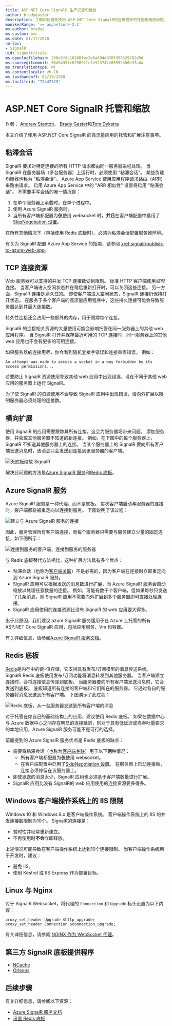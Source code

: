 ```yaml
---
title: ASP.NET Core SignalR 生产托管和缩放
author: bradygaster
description: 了解如何避免使用 ASP.NET Core SignalR的应用程序的性能和缩放问题。
monikerRange: '>= aspnetcore-2.1'
ms.author: bradyg
ms.custom: mvc
ms.date: 01/17/2020
no-loc:
- SignalR
uid: signalr/scale
ms.openlocfilehash: 260e2f0c16288fec2e0a694d070f357529782d8d
ms.sourcegitcommit: 6645435fc8f5092fc7e923742e85592b56e37ada
ms.translationtype: MT
ms.contentlocale: zh-CN
ms.lasthandoff: 02/19/2020
ms.locfileid: "77447329"
---
```

# <a name="aspnet-core-signalr-hosting-and-scaling"></a>ASP.NET Core SignalR 托管和缩放

作者： [Andrew Stanton](https://twitter.com/anurse)、 [Brady Gaster](https://twitter.com/bradygaster)和[Tom Dykstra](https://github.com/tdykstra)

本文介绍了使用 ASP.NET Core SignalR 的高流量应用的托管和扩展注意事项。

## <a name="sticky-sessions"></a>粘滞会话

SignalR 要求对特定连接的所有 HTTP 请求都由同一服务器进程处理。 当 SignalR 在服务器场（多台服务器）上运行时，必须使用 "粘滞会话"。 某些负载均衡器也称为 "粘滞会话"。 Azure App Service 使用[应用程序请求路由](https://docs.microsoft.com/iis/extensions/planning-for-arr/application-request-routing-version-2-overview)（ARR）来路由请求。 启用 Azure App Service 中的 "ARR 相似性" 设置将启用 "粘滞会话"。 不需要手写会话的唯一情况是：

1. 在单个服务器上承载时，在单个进程中。
1. 使用 Azure SignalR 服务时。
1. 当所有客户端都配置为**仅**使用 websocket 时，**并且**在客户端配置中启用了[SkipNegotiation 设置](xref:signalr/configuration#configure-additional-options)。

在所有其他情况下（包括使用 Redis 底板时），必须为粘滞会话配置服务器环境。

有关为 SignalR 配置 Azure App Service 的指南，请参阅 <xref:signalr/publish-to-azure-web-app>。

## <a name="tcp-connection-resources"></a>TCP 连接资源

Web 服务器可以支持的并发 TCP 连接数受到限制。 标准 HTTP 客户端使用*临时*连接。 当客户端进入空闲状态并在稍后重新打开时，可以关闭这些连接。 另一方面，SignalR 连接是*永久性*的。 即使客户端进入空闲状态，SignalR 连接仍保持打开状态。 在服务于多个客户端的高流量应用程序中，这些持久连接可能会导致服务器达到其最大连接数。

持久性连接还会占用一些额外的内存，用于跟踪每个连接。

SignalR 的连接相关资源的大量使用可能会影响托管在同一服务器上的其他 web 应用程序。 当 SignalR 打开并保存最近可用的 TCP 连接时，同一服务器上的其他 web 应用也不会有更多的可用连接。

如果服务器的连接用尽，你会看到随机套接字错误和连接重置错误。 例如：

```
An attempt was made to access a socket in a way forbidden by its access permissions...
```

若要防止 SignalR 资源使用导致其他 web 应用中出现错误，请在不同于其他 web 应用的服务器上运行 SignalR。

为了使 SignalR 的资源使用不会导致 SignalR 应用中出现错误，请向外扩展以限制服务器必须处理的连接数。

## <a name="scale-out"></a>横向扩展

使用 SignalR 的应用需要跟踪其所有连接，这会为服务器场带来问题。 添加服务器，并获取其他服务器不知道的新连接。 例如，在下图中的每个服务器上，SignalR 不知道其他服务器上的连接。 当某个服务器上的 SignalR 要向所有客户端发送消息时，该消息只会发送到连接到该服务器的客户端。

![无底板缩放 SignalR](scale/_static/scale-no-backplane.png)

解决此问题的方法是[Azure SignalR 服务](#azure-signalr-service)和[Redis 底板](#redis-backplane)。

## <a name="azure-signalr-service"></a>Azure SignalR 服务

Azure SignalR 服务是一种代理，而不是底板。 每次客户端启动与服务器的连接时，客户端都将被重定向以连接到服务。 下图说明了该过程：

![建立与 Azure SignalR 服务的连接](scale/_static/azure-signalr-service-one-connection.png)

因此，服务管理所有客户端连接，而每个服务器只需要与服务建立少量的固定连接，如下图所示：

![连接到服务的客户端，连接到服务的服务器](scale/_static/azure-signalr-service-multiple-connections.png)

与 Redis 底板替代方法相比，这种扩展方法具有多个优点：

* 粘滞会话（也称为[客户端关联](/iis/extensions/configuring-application-request-routing-arr/http-load-balancing-using-application-request-routing#step-3---configure-client-affinity)）不是必需的，因为客户端在连接时立即重定向到 Azure SignalR 服务。
* SignalR 应用可以根据发送的消息数进行扩展，而 Azure SignalR 服务会自动缩放以处理任意数量的连接。 例如，可能有数千个客户端，但如果每秒只发送了几条消息，则 SignalR 应用不需要向外扩展到多个服务器即可直接处理连接。
* SignalR 应用使用的连接资源比没有 SignalR 的 web 应用要大得多。

出于此原因，我们建议 azure SignalR 服务适用于在 Azure 上托管的所有 ASP.NET Core SignalR 应用，包括应用服务、Vm 和容器。

有关详细信息，请参阅[Azure SignalR 服务文档](/azure/azure-signalr/signalr-overview)。

## <a name="redis-backplane"></a>Redis 底板

[Redis](https://redis.io/)是内存中的键-值存储，它支持具有发布/订阅模型的消息传送系统。 SignalR Redis 底板使用发布/订阅功能将消息转发到其他服务器。 当客户端建立连接时，会将连接信息传递到底板。 当服务器要向所有客户端发送消息时，它会发送到底板。 底板知道所有连接的客户端和它们所在的服务器。 它通过各自的服务器将消息发送到所有客户端。 下图演示了此过程：

![Redis 底板，从一台服务器发送到所有客户端的消息](scale/_static/redis-backplane.png)

对于托管在你自己的基础结构上的应用，建议使用 Redis 底板。 如果在数据中心与 Azure 数据中心之间存在明显的连接延迟，则对于具有低延迟或高吞吐量要求的本地应用，Azure SignalR 服务可能不是可行的选择。

前面提到的 Azure SignalR 服务优点是 Redis 底板的缺点：

* 需要将粘滞会话（也称为[客户端关联](/iis/extensions/configuring-application-request-routing-arr/http-load-balancing-using-application-request-routing#step-3---configure-client-affinity)）用于以下**两**种情况：
  * 所有客户端都配置为**仅**使用 websocket。
  * 在客户端配置中启用了[SkipNegotiation 设置](xref:signalr/configuration#configure-additional-options)。 
   在服务器上启动连接后，连接必须停留在该服务器上。
* 即使发送的消息太少，SignalR 应用也必须基于客户端数量进行扩展。
* SignalR 应用比没有 SignalR的 web 应用使用的连接资源要多得多。

## <a name="iis-limitations-on-windows-client-os"></a>Windows 客户端操作系统上的 IIS 限制

Windows 10 和 Windows 8.x 是客户端操作系统。 客户端操作系统上的 IIS 的并发连接数限制为10个。 SignalR的连接是：

* 暂时性并经常重新建立。
* 不再使用时**不会**立即释放。

上述情况可能导致在客户端操作系统上达到10个连接限制。 当客户端操作系统用于开发时，建议：

* 避免 IIS。
* 使用 Kestrel 或 IIS Express 作为部署目标。

## <a name="linux-with-nginx"></a>Linux 与 Nginx

对于 SignalR Websocket，将代理的 `Connection` 和 `Upgrade` 标头设置为以下内容：

```nginx
proxy_set_header Upgrade $http_upgrade;
proxy_set_header Connection $connection_upgrade;
```

有关详细信息，请参阅 [NGINX 作为 WebSocket 代理](https://www.nginx.com/blog/websocket-nginx/)。

## <a name="third-party-opno-locsignalr-backplane-providers"></a>第三方 SignalR 底板提供程序

* [NCache](https://www.alachisoft.com/ncache/asp-net-core-signalr.html)
* [Orleans](https://github.com/OrleansContrib/SignalR.Orleans)

## <a name="next-steps"></a>后续步骤

有关详细信息，请参阅以下资源：

* [Azure SignalR 服务文档](/azure/azure-signalr/signalr-overview)
* [设置 Redis 底板](xref:signalr/redis-backplane)
